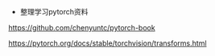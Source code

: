 * 整理学习pytorch资料


https://github.com/chenyuntc/pytorch-book



https://pytorch.org/docs/stable/torchvision/transforms.html